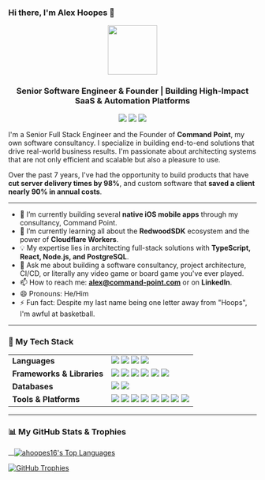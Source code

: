 ### Hi there, I'm Alex Hoopes 👋
<p align="center">
  <img src="https://media.giphy.com/media/L1R1tvI9svkIWwpVYr/giphy.gif" width="100px" />
</p>
<h3 align="center">Senior Software Engineer & Founder | Building High-Impact SaaS & Automation Platforms</h3>

<p align="center">
<a href="https://www.linkedin.com/in/kevin-alex-hoopes/"><img src="https://img.shields.io/badge/-LINKEDIN-blue?style=for-the-badge&logo=linkedin&logoColor=white"></a>
<a href="https://stackoverflow.com/users/14123656/kevin-hoopes"><img src="https://img.shields.io/badge/-STACKOVERFLOW-orange?style=for-the-badge&logo=stack-overflow&logoColor=white&color=FE7A16"></a>
<a href="mailto:alex@command-point.com"><img src="https://img.shields.io/badge/-GMAIL-orange?style=for-the-badge&logo=gmail&logoColor=white&color=EA4335"></a>
</p>

I'm a Senior Full Stack Engineer and the Founder of **Command Point**, my own software consultancy. I specialize in building end-to-end solutions that drive real-world business results. I'm passionate about architecting systems that are not only efficient and scalable but also a pleasure to use.

Over the past 7 years, I've had the opportunity to build products that have **cut server delivery times by 98%**, and custom software that **saved a client nearly 90% in annual costs**.

---

- 🔭 I’m currently building several **native iOS mobile apps** through my consultancy, Command Point.
- 🌱 I’m currently learning all about the **RedwoodSDK** ecosystem and the power of **Cloudflare Workers**.
- 💡 My expertise lies in architecting full-stack solutions with **TypeScript, React, Node.js, and PostgreSQL**.
- 💬 Ask me about building a software consultancy, project architecture, CI/CD, or literally any video game or board game you've ever played.
- 📫 How to reach me: **alex@command-point.com** or on **LinkedIn**.
- 😄 Pronouns: He/Him
- ⚡ Fun fact: Despite my last name being one letter away from "Hoops", I'm awful at basketball.

---

### 🧰 My Tech Stack

<table>
  <tr>
    <td valign="top"><strong>Languages</strong></td>
    <td>
      <img src="https://img.shields.io/badge/TypeScript-3178C6?style=for-the-badge&logo=typescript&logoColor=white" />
      <img src="https://img.shields.io/badge/JavaScript-F7DF1E?style=for-the-badge&logo=javascript&logoColor=black" />
      <img src="https://img.shields.io/badge/Python-3776AB?style=for-the-badge&logo=python&logoColor=white" />
      <img src="https://img.shields.io/badge/PostgreSQL-4169E1?style=for-the-badge&logo=postgresql&logoColor=white" />
    </td>
  </tr>
  <tr>
    <td valign="top"><strong>Frameworks & Libraries</strong></td>
    <td>
      <img src="https://img.shields.io/badge/React-61DAFB?style=for-the-badge&logo=react&logoColor=black" />
      <img src="https://img.shields.io/badge/Next.js-000000?style=for-the-badge&logo=nextdotjs&logoColor=white" />
      <img src="https://img.shields.io/badge/React_Native-61DAFB?style=for-the-badge&logo=react&logoColor=black" />
      <img src="https://img.shields.io/badge/Node.js-339933?style=for-the-badge&logo=nodedotjs&logoColor=white" />
      <img src="https://img.shields.io/badge/NestJS-E0234E?style=for-the-badge&logo=nestjs&logoColor=white" />
      <img src="https://img.shields.io/badge/RedwoodJS-BF4722?style=for-the-badge&logo=redwoodjs&logoColor=white" />
    </td>
  </tr>
  <tr>
    <td valign="top"><strong>Databases</strong></td>
    <td>
      <img src="https://img.shields.io/badge/PostgreSQL-4169E1?style=for-the-badge&logo=postgresql&logoColor=white" />
      <img src="https://img.shields.io/badge/MongoDB-47A248?style=for-the-badge&logo=mongodb&logoColor=white" />
    </td>
  </tr>
    <tr>
    <td valign="top"><strong>Tools & Platforms</strong></td>
    <td>
      <img src="https://img.shields.io/badge/AWS-232F3E?style=for-the-badge&logo=amazon-aws&logoColor=white" />
      <img src="https://img.shields.io/badge/Google_Cloud-4285F4?style=for-the-badge&logo=google-cloud&logoColor=white" />
      <img src="https://img.shields.io/badge/Supabase-3ECF8E?style=for-the-badge&logo=supabase&logoColor=white" />
      <img src="https://img.shields.io/badge/Fly.io-7A41F8?style=for-the-badge&logo=fly&logoColor=white" />
      <img src="https://img.shields.io/badge/Pulumi-8A3391?style=for-the-badge&logo=pulumi&logoColor=white" />
      <img src="https://img.shields.io/badge/Git-F05032?style=for-the-badge&logo=git&logoColor=white" />
      <img src="https://img.shields.io/badge/GitHub-181717?style=for-the-badge&logo=github&logoColor=white" />
      <img src="https://img.shields.io/badge/Jira-0052CC?style=for-the-badge&logo=jira&logoColor=white" />
    </td>
  </tr>
</table>

---

### 📊 My GitHub Stats & Trophies

<p>
<a href="https://github.com/ahoopes16/ahoopes16">
   <img align="center" src="https://github-readme-stats.vercel.app/api/top-langs/?username=ahoopes16&hide=c%2B%2B,c,html&theme=gotham" alt="ahoopes16's Top Languages" />
</a>
</p>

<p>
<a href="https://github.com/ahoopes16/github-profile-trophy">
  <img src="https://github-profile-trophy.vercel.app/?username=ahoopes16&theme=nord&column=7&margin-w=15&title=-Followers,-Repositories,-Stars,-Reviews" alt="GitHub Trophies" />
</a>
</p>
